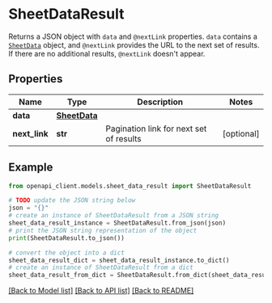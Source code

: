 # SheetDataResult

Returns a JSON object with `data` and `@nextLink` properties. `data` contains a  [`SheetData`](ref:platform-spreadsheets#sheetdata) object, and `@nextLink`  provides the URL to the next set of results. If there are no additional results,  `@nextLink` doesn't appear.

## Properties

Name | Type | Description | Notes
------------ | ------------- | ------------- | -------------
**data** | [**SheetData**](SheetData.md) |  | 
**next_link** | **str** | Pagination link for next set of results | [optional] 

## Example

```python
from openapi_client.models.sheet_data_result import SheetDataResult

# TODO update the JSON string below
json = "{}"
# create an instance of SheetDataResult from a JSON string
sheet_data_result_instance = SheetDataResult.from_json(json)
# print the JSON string representation of the object
print(SheetDataResult.to_json())

# convert the object into a dict
sheet_data_result_dict = sheet_data_result_instance.to_dict()
# create an instance of SheetDataResult from a dict
sheet_data_result_from_dict = SheetDataResult.from_dict(sheet_data_result_dict)
```
[[Back to Model list]](../README.md#documentation-for-models) [[Back to API list]](../README.md#documentation-for-api-endpoints) [[Back to README]](../README.md)


